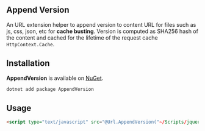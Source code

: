## Append Version
An URL extension helper to append version to content URL for files such as js, css, json, etc for **cache busting**. Version is computed as SHA256 hash of the content and cached for the lifetime of the request cache `HttpContext.Cache`.

## Installation
**AppendVersion** is available on [NuGet](https://www.nuget.org/packages/AppendVersion).
```sh
dotnet add package AppendVersion
```
## Usage
```html
<script type="text/javascript" src="@Url.AppendVersion("~/Scripts/jquery.validate.js")"></script>
```
